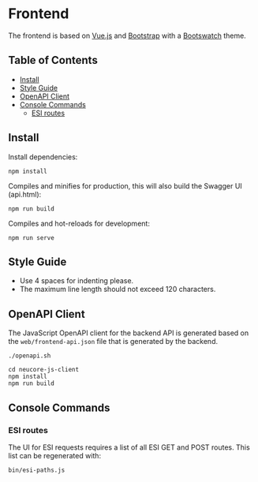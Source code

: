 # Frontend

The frontend is based on [Vue.js](https://vuejs.org) and
[Bootstrap](https://getbootstrap.com) with a [Bootswatch](https://bootswatch.com) theme.

## Table of Contents

<!-- toc -->

- [Install](#install)
- [Style Guide](#style-guide)
- [OpenAPI Client](#openapi-client)
- [Console Commands](#console-commands)
  * [ESI routes](#esi-routes)

<!-- tocstop -->

## Install

Install dependencies:
```
npm install
```

Compiles and minifies for production, this will also build the Swagger UI (api.html):
```
npm run build
```

Compiles and hot-reloads for development:
```
npm run serve
```

## Style Guide

- Use 4 spaces for indenting please.
- The maximum line length should not exceed 120 characters.

## OpenAPI Client

The JavaScript OpenAPI client for the backend API is generated based on the `web/frontend-api.json` file 
that is generated by the backend.

```
./openapi.sh

cd neucore-js-client
npm install
npm run build
```

## Console Commands

### ESI routes

The UI for ESI requests requires a list of all ESI GET and POST routes. This list can be regenerated with:

```
bin/esi-paths.js
```
